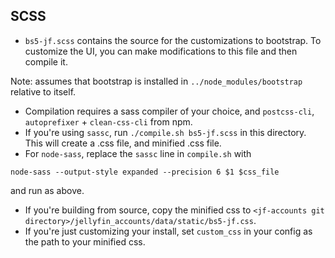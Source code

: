 ## SCSS

* `bs5-jf.scss` contains the source for the customizations to bootstrap. To customize the UI, you can make modifications to this file and then compile it.

Note: assumes that bootstrap is installed in `../node_modules/bootstrap` relative to itself.
* Compilation requires a sass compiler of your choice, and `postcss-cli`, `autoprefixer` + `clean-css-cli` from npm.
* If you're using `sassc`, run `./compile.sh bs5-jf.scss` in this directory. This will create a .css file, and minified .css file.
* For `node-sass`, replace the `sassc` line in `compile.sh` with 
```
node-sass --output-style expanded --precision 6 $1 $css_file
```
and run as above.
* If you're building from source, copy the minified css to `<jf-accounts git directory>/jellyfin_accounts/data/static/bs5-jf.css`.
* If you're just customizing your install, set `custom_css` in your config as the path to your minified css.

